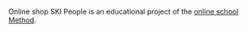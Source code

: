 Online shop SKI People is an educational project of the [online school Method](https://methed.ru/).

